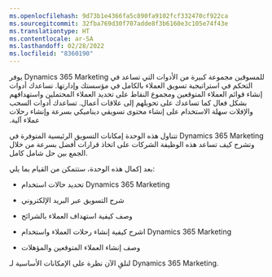 ```yaml
---
ms.openlocfilehash: 9d73b1e4366fa5c890fa9102fcf332470cf922ca
ms.sourcegitcommit: 32fba769d30f707adde8f3b6160e3c105e74f43e
ms.translationtype: HT
ms.contentlocale: ar-SA
ms.lasthandoff: 02/28/2022
ms.locfileid: "8360190"
---
```

يوفر Dynamics 365 Marketing للمسوقين مجموعة كبيرة من الأدوات التي تساعد في التحكم في استراتيجية تسويق العملاء بالكامل في مؤسستك وإدارتها. تساعدك أدوات إنشاء قوائم العملاء المتوقعين و‏‫مجموع النقاط على تحديد العملاء المحتملين واستهدافهم بشكل فعال كما تساعدك على تحويلهم إلى علاقات أعمال. تساعدك أدوات السحب والإفلات سهلة الاستخدام على إنشاء محتوى تسويقي ديناميكي بسرعة وإنشاء رحلات عملاء آلية. 

تتناول هذه الوحدة إمكانات التسويق الرئيسية المتوفرة في Dynamics 365 Marketing وتشرح كيف تساعد هذه الوظيفة الشركات على اتخاذ قرارات أفضل بسرعة من خلال الجمع بين حل شامل كامل.

بعد إكمال هذه الوحدة، ستتمكن من القيام بما يلي:

- تحديد حالات استخدام Dynamics 365 Marketing

- شرح التسويق عبر البريد الإلكتروني

- وصف كيفية استهداف العملاء بالشرائح

- اشرح كيفية إنشاء رحلات العملاء واستخدام Dynamics 365 Marketing

- وصف إنشاء العملاء المتوقعين والمؤهلات

لنلقِ الآن نظرة على الإمكانات الأساسية لـ Dynamics 365 Marketing.